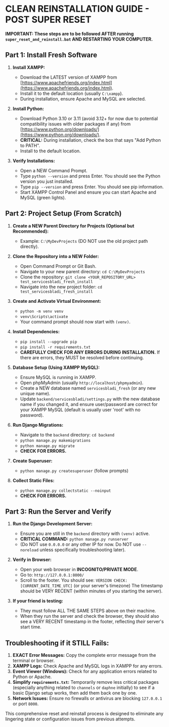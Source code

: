 # CLEAN REINSTALLATION GUIDE - POST SUPER RESET

**IMPORTANT: These steps are to be followed AFTER running `super_reset_and_reinstall.bat` AND RESTARTING YOUR COMPUTER.**

## Part 1: Install Fresh Software

1.  **Install XAMPP:**
    *   Download the LATEST version of XAMPP from [https://www.apachefriends.org/index.html](https://www.apachefriends.org/index.html).
    *   Install it to the default location (usually `C:\xampp`).
    *   During installation, ensure Apache and MySQL are selected.

2.  **Install Python:**
    *   Download Python 3.10 or 3.11 (avoid 3.12+ for now due to potential compatibility issues with older packages if any) from [https://www.python.org/downloads/](https://www.python.org/downloads/).
    *   **CRITICAL:** During installation, check the box that says "Add Python to PATH".
    *   Install to the default location.

3.  **Verify Installations:**
    *   Open a NEW Command Prompt.
    *   Type `python --version` and press Enter. You should see the Python version you just installed.
    *   Type `pip --version` and press Enter. You should see pip information.
    *   Start XAMPP Control Panel and ensure you can start Apache and MySQL (green lights).

## Part 2: Project Setup (From Scratch)

1.  **Create a NEW Parent Directory for Projects (Optional but Recommended):**
    *   Example: `C:\MyDevProjects` (DO NOT use the old project path directly).

2.  **Clone the Repository into a NEW Folder:**
    *   Open Command Prompt or Git Bash.
    *   Navigate to your new parent directory: `cd C:\MyDevProjects`
    *   Clone the repository: `git clone <YOUR_REPOSITORY_URL> test_servicesbladi_fresh_install`
    *   Navigate into the new project folder: `cd test_servicesbladi_fresh_install`

3.  **Create and Activate Virtual Environment:**
    *   `python -m venv venv`
    *   `venv\Scripts\activate`
    *   Your command prompt should now start with `(venv)`.

4.  **Install Dependencies:**
    *   `pip install --upgrade pip`
    *   `pip install -r requirements.txt`
    *   **CAREFULLY CHECK FOR ANY ERRORS DURING INSTALLATION.** If there are errors, they MUST be resolved before continuing.

5.  **Database Setup (Using XAMPP MySQL):**
    *   Ensure MySQL is running in XAMPP.
    *   Open phpMyAdmin (usually `http://localhost/phpmyadmin`).
    *   Create a NEW database named `servicesbladi_fresh` (or any new unique name).
    *   Update `backend/servicesbladi/settings.py` with the new database name if you changed it, and ensure user/password are correct for your XAMPP MySQL (default is usually user 'root' with no password).

6.  **Run Django Migrations:**
    *   Navigate to the `backend` directory: `cd backend`
    *   `python manage.py makemigrations`
    *   `python manage.py migrate`
    *   **CHECK FOR ERRORS.**

7.  **Create Superuser:**
    *   `python manage.py createsuperuser` (follow prompts)

8.  **Collect Static Files:**
    *   `python manage.py collectstatic --noinput`
    *   **CHECK FOR ERRORS.**

## Part 3: Run the Server and Verify

1.  **Run the Django Development Server:**
    *   Ensure you are still in the `backend` directory with `(venv)` active.
    *   **CRITICAL COMMAND:** `python manage.py runserver`
    *   (Do NOT use `0.0.0.0` or any other IP for now. Do NOT use `--noreload` unless specifically troubleshooting later).

2.  **Verify in Browser:**
    *   Open your web browser in **INCOGNITO/PRIVATE MODE**.
    *   Go to: `http://127.0.0.1:8000/`
    *   Scroll to the footer. You should see:
        `VERSION CHECK: [CURRENT_DATE_TIME_UTC]` (or your server's timezone)
        The timestamp should be VERY RECENT (within minutes of you starting the server).

3.  **If your friend is testing:**
    *   They must follow ALL THE SAME STEPS above on their machine.
    *   When they run the server and check the browser, they should also see a VERY RECENT timestamp in the footer, reflecting *their* server's start time.

## Troubleshooting if it STILL Fails:

1.  **EXACT Error Messages:** Copy the complete error message from the terminal or browser.
2.  **XAMPP Logs:** Check Apache and MySQL logs in XAMPP for any errors.
3.  **Event Viewer (Windows):** Check for any application errors related to Python or Apache.
4.  **Simplify `requirements.txt`:** Temporarily remove less critical packages (especially anything related to `channels` or `daphne` initially) to see if a basic Django setup works, then add them back one by one.
5.  **Network Issues:** Ensure no firewalls or antivirus are blocking `127.0.0.1` or port `8000`.

This comprehensive reset and reinstall process is designed to eliminate any lingering state or configuration issues from previous attempts. 